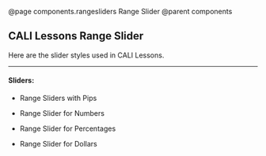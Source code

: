 @page components.rangesliders Range Slider
@parent components

## CALI Lessons Range Slider

Here are the slider styles used in CALI Lessons.

---

#### Sliders:

* Range Sliders with Pips

* Range Slider for Numbers

* Range Slider for Percentages

* Range Slider for Dollars